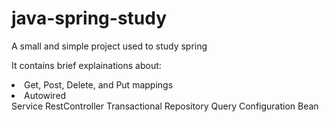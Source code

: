 # java-spring-study
A small and simple project used to study spring

It contains brief explainations about:
        <li>Get, Post, Delete, and Put mappings</li>
        <li>Autowired</li>
        Service
        RestController
        Transactional
        Repository
        Query
        Configuration
        Bean
